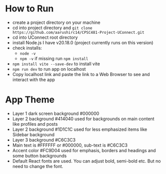 # How to Run
- create a project directory on your machine 
- cd into project directory and ```git clone https://github.com/aarushirc14/CPSC481-Project-UConnect.git```
- cd into UConnect root directory
- install Node.js I have v20.18.0 (project currently runs on this version)
- check installs:
    - ```node -v```
    - ```npm -v``` if missing run ```npm install```
- ```npm install vite --save-dev``` to install vite
-  ```npm run dev``` to run app on localhost
- Copy localhost link and paste the link to a Web Browser to see and interact with the app


# App Theme
- Layer 1 dark screen background #000000
- Layer 2 background #414040 used for backgrounds on main content like profiles and posts
- Layer 2 background #1D1C1C used for less emphasized items like Sidebar background
- Layer 3 background #C6C3C3 
- Main text is #FFFFFF or #000000, sub-text is #C6C3C3
- Accent color #FC9D04 used for emphasis, borders and headings and some button backgrounds
- Default React fonts are used. You can adjust bold, semi-bold etc. But no need to change the font.
